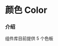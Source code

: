 <script setup lang="ts">
  import colorPage from "../../components/color-page/index.vue";
</script>

# 颜色 Color
### 介绍
组件库目前提供 5 个色板

<color-page />
